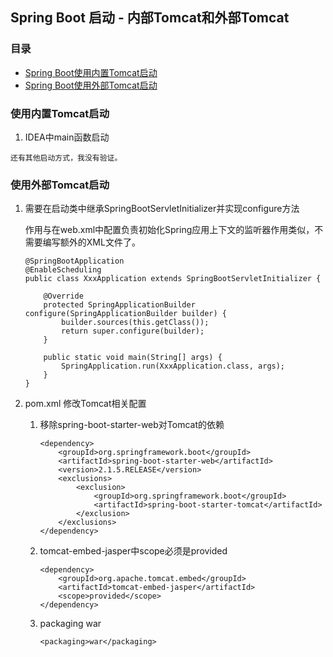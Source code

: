 ## Spring Boot 启动 - 内部Tomcat和外部Tomcat

### 目录
* [Spring Boot使用内置Tomcat启动](#使用内置Tomcat启动)
* [Spring Boot使用外部Tomcat启动](#使用外部Tomcat启动)

### 使用内置Tomcat启动

1. IDEA中main函数启动

```text
还有其他启动方式，我没有验证。
```

### 使用外部Tomcat启动

1. 需要在启动类中继承SpringBootServletInitializer并实现configure方法

    作用与在web.xml中配置负责初始化Spring应用上下文的监听器作用类似，不需要编写额外的XML文件了。

    ```text
    @SpringBootApplication
    @EnableScheduling
    public class XxxApplication extends SpringBootServletInitializer {
    
        @Override
        protected SpringApplicationBuilder configure(SpringApplicationBuilder builder) {
            builder.sources(this.getClass());
            return super.configure(builder);
        }
        
        public static void main(String[] args) {
            SpringApplication.run(XxxApplication.class, args);
        }
    }
    ```

2. pom.xml 修改Tomcat相关配置

    1. 移除spring-boot-starter-web对Tomcat的依赖
    
        ```text
        <dependency>
            <groupId>org.springframework.boot</groupId>
            <artifactId>spring-boot-starter-web</artifactId>
            <version>2.1.5.RELEASE</version>
            <exclusions>
                <exclusion>
                    <groupId>org.springframework.boot</groupId>
                    <artifactId>spring-boot-starter-tomcat</artifactId>
                </exclusion>
            </exclusions>
        </dependency>
        ```
        
    2. tomcat-embed-jasper中scope必须是provided
        ```text
        <dependency>
            <groupId>org.apache.tomcat.embed</groupId>
            <artifactId>tomcat-embed-jasper</artifactId>
            <scope>provided</scope>
        </dependency>
        ```
    
    3. packaging war
        ```text
        <packaging>war</packaging>
        ```
